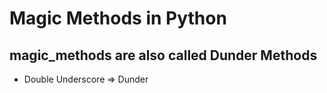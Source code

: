 # Magic Methods in Python

## **magic_methods** are also called Dunder Methods

- Double Underscore => Dunder
